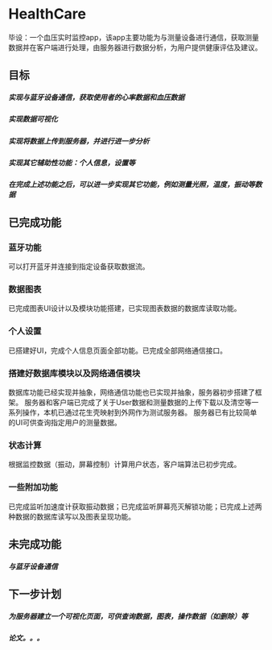 # HealthCare
毕设：一个血压实时监控app，该app主要功能为与测量设备进行通信，获取测量数据并在客户端进行处理，由服务器进行数据分析，为用户提供健康评估及建议。

## 目标
##### 实现与蓝牙设备通信，获取使用者的心率数据和血压数据
##### 实现数据可视化
##### 实现将数据上传到服务器，并进行进一步分析
##### 实现其它辅助性功能：个人信息，设置等
##### 在完成上述功能之后，可以进一步实现其它功能，例如测量光照，温度，振动等数据

## 已完成功能
### 蓝牙功能
可以打开蓝牙并连接到指定设备获取数据流。
### 数据图表
已完成图表UI设计以及模块功能搭建，已实现图表数据的数据库读取功能。
### 个人设置
已搭建好UI，完成个人信息页面全部功能。已完成全部网络通信接口。
### 搭建好数据库模块以及网络通信模块
数据库功能已经实现并抽象，网络通信功能也已实现并抽象，服务器初步搭建了框架。
服务器和客户端已完成了关于User数据和测量数据的上传下载以及清空等一系列操作，本机已通过花生壳映射到外网作为测试服务器。
服务器已有比较简单的UI可供查询指定用户的测量数据。
### 状态计算
根据监控数据（振动，屏幕控制）计算用户状态，客户端算法已初步完成。
### 一些附加功能
已完成监听加速度计获取振动数据；已完成监听屏幕亮灭解锁功能；已完成上述两种数据的数据库读写以及图表呈现功能。

## 未完成功能
##### 与蓝牙设备通信

## 下一步计划
##### 为服务器建立一个可视化页面，可供查询数据，图表，操作数据（如删除）等
##### 论文。。。

